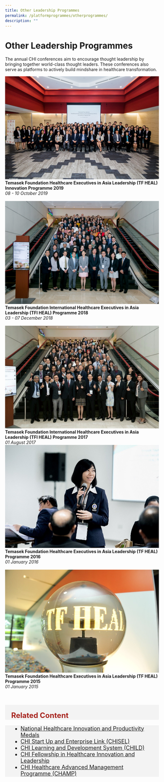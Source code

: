 ```yaml
---
title: Other Leadership Programmes
permalink: /platformprogrammes/otherprogrammes/
description: ""
---
```

# Other Leadership Programmes

The annual CHI conferences aim to encourage thought leadership by bringing together world-class thought leaders. These conferences also serve as platforms to actively build mindshare in healthcare transformation.

<div class="row">
<div class="col"> 
<img alt="2019" src="/images/tf%20heal%202019.jpg"><br>
		<div class="header"><b>Temasek Foundation Healthcare Executives in Asia Leadership (TF HEAL) Innovation Programme 2019 </b></div>
		<div class="para"><em>08 - 10 October 2019</em>
</div>
<br>

</div>
	<div class="col"> 
<img alt="2018" src="/images/img_9040-min.jpg">
		<br>
	<div class="header"><b>Temasek Foundation International Healthcare Executives in Asia Leadership (TFI HEAL) Programme 2018</b></div>
	<div class="para"><em>03 - 07 December 2018</em>

</div>
<br>

</div>
	<div class="col"> 
<img alt="2017" src="/images/ldrship_prog_tfi_heal_2017_1.jpeg"><br>
	<div class="header"><b>Temasek Foundation International Healthcare Executives in Asia Leadership (TFI HEAL) Programme 2017</b></div>
	<div class="para"><em>01 August 2017</em>

</div>
</div></div>

<div class="row">
<div class="col"> 
<img alt="2016" src="/images/ldrship_prog_tfi_heal_2016_1.jpeg"><br>
		<div class="header"><b>Temasek Foundation Healthcare Executives in Asia Leadership (TF HEAL) Programme 2016 </b></div>
		<div class="para"><em>01 January 2016</em>
</div>
<br>

</div>
	<div class="col"> 
<img alt="2015" src="/images/ldrship_prog_tfi_heal_2015_1.jpeg"><br>
	<div class="header"><b>Temasek Foundation Healthcare Executives in Asia Leadership (TF HEAL) Programme 2015</b></div>
	<div class="para"><em>01 January 2015</em>
</div>
<br>

		
</div>
	<div class="col"> 
<br>
	<div class="header"></div>
	<div class="para">
</div>
<br></div></div>





<div style="font-size:24px; font-weight: 700; color: #a6221c; background-color: #f3f3f3; padding: 20px 0px 0px 20px;" class="row"> Related Content</div>

<div style="font-size:18px ;background-color: #f3f3f3; padding: 0px 25px 0px 20px;" class="row">
	<ul>
		<li><a href="/platformprogrammes/nhipm/">National Healthcare Innovation and Productivity Medals</a></li>
		<li><a href="/platformprogrammes/chisel/">CHI Start Up and Enterprise Link (CHISEL)</a></li>
			<li><a href="/platformprogrammes/child/">CHI Learning and Development System (CHILD)</a></li>
			<li><a href="/platformprogrammes/chi-fellowship/">CHI Fellowship in Healthcare Innovation and Leadership</a></li>
	<li><a href="/platformprogrammes/chi-champ/">CHI Healthcare Advanced Management Programme (CHAMP)</a></li>
	</ul>
</div>